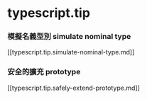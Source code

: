 


# typescript.tip


### 模擬名義型別 simulate nominal type

[[typescript.tip.simulate-nominal-type.md]]


### 安全的擴充 prototype

[[typescript.tip.safely-extend-prototype.md]]

